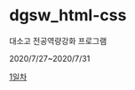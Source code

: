# dgsw_html-css
대소고 전공역량강화 프로그램

2020/7/27~2020/7/31

[1일차](https://github.com/limjh0513/dgsw_html-css/blob/master/Day1/Day1.md)

